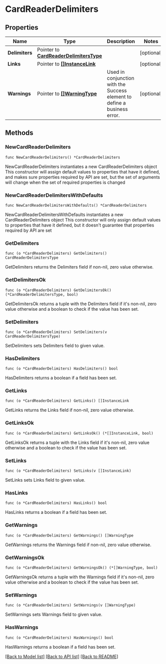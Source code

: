 # CardReaderDelimiters

## Properties

Name | Type | Description | Notes
------------ | ------------- | ------------- | -------------
**Delimiters** | Pointer to [**CardReaderDelimitersType**](CardReaderDelimitersType.md) |  | [optional] 
**Links** | Pointer to [**[]InstanceLink**](InstanceLink.md) |  | [optional] 
**Warnings** | Pointer to [**[]WarningType**](WarningType.md) | Used in conjunction with the Success element to define a business error. | [optional] 

## Methods

### NewCardReaderDelimiters

`func NewCardReaderDelimiters() *CardReaderDelimiters`

NewCardReaderDelimiters instantiates a new CardReaderDelimiters object
This constructor will assign default values to properties that have it defined,
and makes sure properties required by API are set, but the set of arguments
will change when the set of required properties is changed

### NewCardReaderDelimitersWithDefaults

`func NewCardReaderDelimitersWithDefaults() *CardReaderDelimiters`

NewCardReaderDelimitersWithDefaults instantiates a new CardReaderDelimiters object
This constructor will only assign default values to properties that have it defined,
but it doesn't guarantee that properties required by API are set

### GetDelimiters

`func (o *CardReaderDelimiters) GetDelimiters() CardReaderDelimitersType`

GetDelimiters returns the Delimiters field if non-nil, zero value otherwise.

### GetDelimitersOk

`func (o *CardReaderDelimiters) GetDelimitersOk() (*CardReaderDelimitersType, bool)`

GetDelimitersOk returns a tuple with the Delimiters field if it's non-nil, zero value otherwise
and a boolean to check if the value has been set.

### SetDelimiters

`func (o *CardReaderDelimiters) SetDelimiters(v CardReaderDelimitersType)`

SetDelimiters sets Delimiters field to given value.

### HasDelimiters

`func (o *CardReaderDelimiters) HasDelimiters() bool`

HasDelimiters returns a boolean if a field has been set.

### GetLinks

`func (o *CardReaderDelimiters) GetLinks() []InstanceLink`

GetLinks returns the Links field if non-nil, zero value otherwise.

### GetLinksOk

`func (o *CardReaderDelimiters) GetLinksOk() (*[]InstanceLink, bool)`

GetLinksOk returns a tuple with the Links field if it's non-nil, zero value otherwise
and a boolean to check if the value has been set.

### SetLinks

`func (o *CardReaderDelimiters) SetLinks(v []InstanceLink)`

SetLinks sets Links field to given value.

### HasLinks

`func (o *CardReaderDelimiters) HasLinks() bool`

HasLinks returns a boolean if a field has been set.

### GetWarnings

`func (o *CardReaderDelimiters) GetWarnings() []WarningType`

GetWarnings returns the Warnings field if non-nil, zero value otherwise.

### GetWarningsOk

`func (o *CardReaderDelimiters) GetWarningsOk() (*[]WarningType, bool)`

GetWarningsOk returns a tuple with the Warnings field if it's non-nil, zero value otherwise
and a boolean to check if the value has been set.

### SetWarnings

`func (o *CardReaderDelimiters) SetWarnings(v []WarningType)`

SetWarnings sets Warnings field to given value.

### HasWarnings

`func (o *CardReaderDelimiters) HasWarnings() bool`

HasWarnings returns a boolean if a field has been set.


[[Back to Model list]](../README.md#documentation-for-models) [[Back to API list]](../README.md#documentation-for-api-endpoints) [[Back to README]](../README.md)


